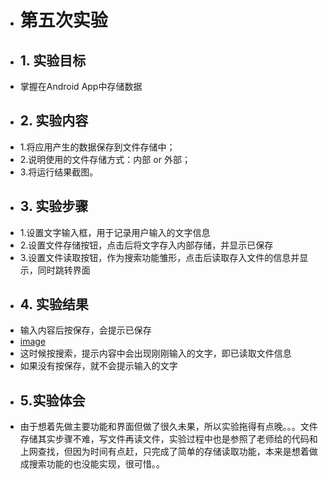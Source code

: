 ﻿+ # 第五次实验  
+ ## 1. 实验目标  
+ 掌握在Android App中存储数据 
+ ## 2. 实验内容  
+ 1.将应用产生的数据保存到文件存储中；
+ 2.说明使用的文件存储方式：内部 or 外部；
+ 3.将运行结果截图。 
+ ## 3. 实验步骤
+ 1.设置文字输入框，用于记录用户输入的文字信息  
+ 2.设置文件存储按钮，点击后将文字存入内部存储，并显示已保存 
+ 3.设置文件读取按钮，作为搜索功能雏形，点击后读取存入文件的信息并显示，同时跳转界面 
+ ## 4. 实验结果  
+ 输入内容后按保存，会提示已保存
+ [image](https://github.com/LoadedFreak/android-labs-2018/blob/master/soft1614080902417/%235/%E5%9B%BE1.jpg)
+ 这时候按搜索，提示内容中会出现刚刚输入的文字，即已读取文件信息
+ 如果没有按保存，就不会提示输入的文字
+ ## 5.实验体会
+ 由于想着先做主要功能和界面但做了很久未果，所以实验拖得有点晚。。。文件存储其实步骤不难，写文件再读文件，实验过程中也是参照了老师给的代码和上网查找，但因为时间有点赶，只完成了简单的存储读取功能，本来是想着做成搜索功能的也没能实现，很可惜。。
